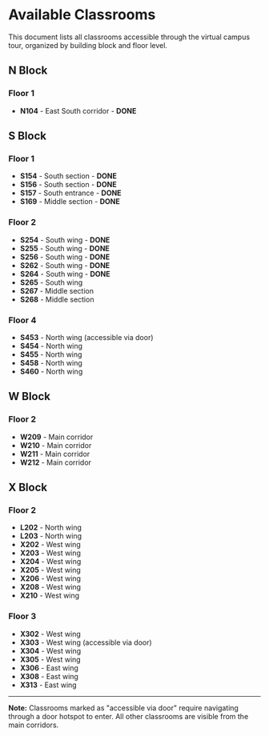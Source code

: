 # Available Classrooms

This document lists all classrooms accessible through the virtual campus tour, organized by building block and floor level.

## N Block

### Floor 1
- **N104** - East South corridor - **DONE**

## S Block

### Floor 1
- **S154** - South section - **DONE**
- **S156** - South section - **DONE**
- **S157** - South entrance - **DONE**
- **S169** - Middle section - **DONE**

### Floor 2
- **S254** - South wing - **DONE**
- **S255** - South wing - **DONE**
- **S256** - South wing - **DONE**
- **S262** - South wing - **DONE**
- **S264** - South wing - **DONE**
- **S265** - South wing
- **S267** - Middle section
- **S268** - Middle section

### Floor 4
- **S453** - North wing (accessible via door)
- **S454** - North wing
- **S455** - North wing
- **S458** - North wing
- **S460** - North wing

## W Block

### Floor 2
- **W209** - Main corridor
- **W210** - Main corridor
- **W211** - Main corridor
- **W212** - Main corridor

## X Block

### Floor 2
- **L202** - North wing
- **L203** - North wing
- **X202** - West wing
- **X203** - West wing
- **X204** - West wing
- **X205** - West wing
- **X206** - West wing
- **X208** - West wing
- **X210** - West wing

### Floor 3
- **X302** - West wing
- **X303** - West wing (accessible via door)
- **X304** - West wing
- **X305** - West wing
- **X306** - East wing
- **X308** - East wing
- **X313** - East wing

---

**Note:** Classrooms marked as "accessible via door" require navigating through a door hotspot to enter. All other classrooms are visible from the main corridors.

